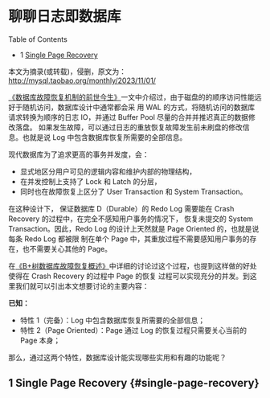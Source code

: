 # 聊聊日志即数据库


<div class="ox-hugo-toc toc has-section-numbers">

<div class="heading">Table of Contents</div>

- <span class="section-num">1</span> [Single Page Recovery](#single-page-recovery)

</div>
<!--endtoc-->


本文为摘录(或转载)，侵删，原文为： http://mysql.taobao.org/monthly/2023/11/01/

[《数据库故障恢复机制的前世今生》](http://catkang.github.io/2019/01/16/crash-recovery.html)一文中介绍过，由于磁盘的的顺序访问性能远好于随机访问，数据库设计中通常都会采
用 WAL 的方式，将随机访问的数据库请求转换为顺序的日志 IO，并通过 Buffer Pool 尽量的合并并推迟真正的数据修改落盘。
如果发生故障，可以通过日志的重放恢复故障发生前未刷盘的修改信息。也就是说 Log 中包含数据库恢复所需要的全部信息。

现代数据库为了追求更高的事务并发度，会：

-   显式地区分用户可见的逻辑内容和维护内部的物理结构，
-   在并发控制上支持了 Lock 和 Latch 的分层，
-   同时也在故障恢复上区分了 User Transaction 和 System Transaction。

在这种设计下， 保证数据库 D（Durable）的 Redo Log 需要能在 Crash Recovery 的过程中，在完全不感知用户事务的情况下，
恢复未提交的 System Transaction。因此，Redo Log 的设计上天然就是 Page Oriented 的，也就是说每条 Redo Log 都被限
制在单个 Page 中，其重放过程不需要感知用户事务的存在，也不需要关心其他的 Page。

在[《B+树数据库故障恢复概述》](http://catkang.github.io/2022/10/05/btree-crash-recovery.html)中详细的讨论过这个过程，也提到这样做的好处使得在 Crash Recovery 的过程中 Page 的恢复
过程可以实现充分的并发。到这里我们就可以引出本文想要讨论的主要内容：

**已知：**

-   特性 1（完备）：Log 中包含数据库恢复所需要的全部信息；
-   特性 2（Page Oriented）：Page 通过 Log 的恢复过程只需要关心当前的 Page 本身；

那么，通过这两个特性，数据库设计能实现哪些实用和有趣的功能呢？


## <span class="section-num">1</span> Single Page Recovery {#single-page-recovery}

